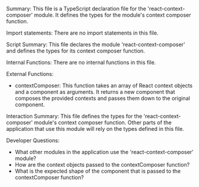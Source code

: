 Summary:
This file is a TypeScript declaration file for the 'react-context-composer' module. It defines the types for the module's context composer function.

Import statements:
There are no import statements in this file.

Script Summary:
This file declares the module 'react-context-composer' and defines the types for its context composer function.

Internal Functions:
There are no internal functions in this file.

External Functions:
- contextComposer: This function takes an array of React context objects and a component as arguments. It returns a new component that composes the provided contexts and passes them down to the original component.

Interaction Summary:
This file defines the types for the 'react-context-composer' module's context composer function. Other parts of the application that use this module will rely on the types defined in this file.

Developer Questions:
- What other modules in the application use the 'react-context-composer' module?
- How are the context objects passed to the contextComposer function?
- What is the expected shape of the component that is passed to the contextComposer function?